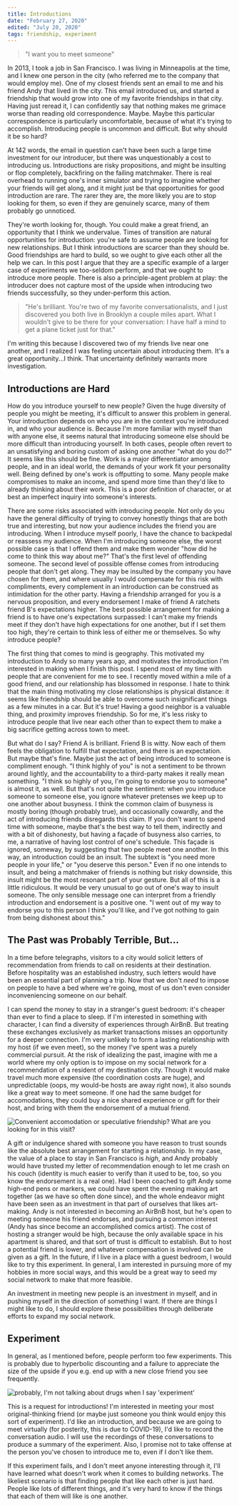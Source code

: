 ```yaml
---
title: Introductions
date: "February 27, 2020"
edited: "July 20, 2020"
tags: friendship, experiment
---
```

> "I want you to meet someone"

In 2013, I took a job in San Francisco. I was living in Minneapolis at the time, and I knew one person in the city (who referred me to the company that would employ me). One of my closest friends sent an email to me and his friend Andy that lived in the city. This email introduced us, and started a friendship that would grow into one of my favorite friendships in that city.
Having just reread it, I can confidently say that nothing makes me grimace worse than reading old correspondence. Maybe. Maybe this particular correspondence is particularly uncomfortable, because of what it's trying to accomplish. Introducing people is uncommon and difficult. But why should it be so hard? 

At 142 words, the email in question can't have been such a large time investment for our introducer, but there was unquestionably a cost to introducing us. Introductions are risky propositions, and might be insulting or flop completely, backfiring on the failing matchmaker. There is real overhead to running one's inner simulator and trying to imagine whether your friends will get along, and it might just be that opportunities for good introduction are rare. The rarer they are, the more likely you are to stop looking for them, so even if they are genuinely scarce, many of them probably go unnoticed.

They're worth looking for, though.
You could make a great friend, an opportunity that I think we undervalue.
Times of transition are natural opportunities for introduction: you're safe to assume people are looking for new relationships. But I think introductions are scarcer than they should be. Good friendships are hard to build, so we ought to give each other all the help we can. In this post I argue that they are a specific example of a larger case of experiments we too-seldom perform, and that we ought to introduce more people. There is also a principle-agent problem at play: the introducer does not capture most of the upside when introducing two friends successfully, so they under-perform this action.

> "He's brilliant. You're two of my favorite conversationalists, and I just discovered you both live in Brooklyn a couple miles apart. What I wouldn't give to be there for your conversation: I have half a mind to get a plane ticket just for that."

I'm writing this because I discovered two of my friends live near one another, and I realized I was feeling uncertain about introducing them. It's a great opportunity...I think. That uncertainty definitely warrants more investigation.

## Introductions are Hard

How do you introduce yourself to new people? Given the huge diversity of people you might be meeting, it's difficult to answer this problem in general. Your introduction depends on who you are in the context you're introduced in, and who your audience is.
Because I'm more familiar with myself than with anyone else, it seems natural that introducing someone else should be more difficult than introducing yourself. In both cases,
people often revert to an unsatisfying and boring custom of asking one another "what do you do?"
It seems like this should be fine. Work is a major differentiator among people, and in an ideal world, the demands of your work fit your personality well. Being defined by one's work is offputting to some. Many people make compromises to make an income, and spend more time than they'd like to already thinking about their work. This is a poor definition of character, or at best an imperfect inquiry into someone's interests.

There are some risks associated with introducing people. Not only do you have the general difficulty of trying to convey honestly things that are both true and interesting, but now your audience includes the friend you are introducing.
When I introduce myself poorly, I have the chance to backpedal or reassess my audience.
When I'm introducing someone else, the worst possible case is that I offend them and make them wonder "how did he come to think this way about me?" That's the first level of offending someone.
The second level of possible offense comes from introducing people that don't get along.
They may be insulted by the company you have chosen for them, and where usually I would compensate for this risk with compliments, every complement in an introduction can be construed as intimidation for the other party.
Having a friendship arranged for you is a nervous proposition, and every endorsement I make of friend A ratchets friend B's expectations higher.
The best possible arrangement for making a friend is to have one's expectations surpassed: I can't make my friends meet if they don't have high expectations for one another, but if I set them too high, they're certain to think less of either me or themselves.
So why introduce people?

The first thing that comes to mind is geography. This motivated my introduction to Andy so many years ago, and motivates the introduction I'm interested in making when I finish this post. I spend most of my time with people that are convenient for me to see.
I recently moved within a mile of a good friend, and our relationship has blossomed in response.
I hate to think that the main thing motivating my close relationships is physical distance: it seems like friendship should be able to overcome such insignificant things as a few minutes in a car.
But it's true! Having a good neighbor is a valuable thing, and proximity improves friendship.
So for me, it's less risky to introduce people that live near each other than to expect them to make a big sacrifice getting across town to meet.

But what do I say? Friend A is brilliant. Friend B is witty. Now each of them feels the obligation to fulfill that expectation, and there is an expectation.
But maybe that's fine.
Maybe just the act of being introduced to someone is compliment enough.
"I think highly of you" is not a sentiment to be thrown around lightly, and the accountability to a third-party makes it really mean something.
"I think so highly of you, I'm going to endorse you to someone" is almost it, as well.
But that's not quite the sentiment: when you introduce someone to someone else, you ignore whatever pretenses we keep up to one another about busyness.
I think the common claim of busyness is mostly boring (though probably true), and occasionally cowardly, and the act of introducing friends disregards this claim.
If you don't want to spend time with someone, maybe that's the best way to tell them, indirectly and with a bit of dishonesty, but having a façade of busyness also carries, to me, a narrative of having lost control of one's schedule.
This façade is ignored, someway, by suggesting that two people meet one another.
In this way, an introduction could be an insult.
The subtext is "you need more people in your life," or "you deserve this person." Even if no one intends to insult, and being a matchmaker of friends is nothing but risky downside, this insult might be the most resonant part of your gesture.
But all of this is a little ridiculous. It would be very unusual to go out of one's way to insult someone. The only sensible message one can interpret from a friendly introduction and endorsement is a positive one. "I went out of my way to endorse you to this person I think you'll like, and I've got nothing to gain from being dishonest about this."

## The Past was Probably Terrible, But...

In a time before telegraphs, visitors to a city would solicit letters of recommendation from friends to call on residents at their destination. Before hospitality was an established industry, such letters would have been an essential part of planning a trip. Now that we don't _need_ to impose on people to have a bed where we're going, most of us don't even consider inconveniencing someone on our behalf.

I can spend the money to stay in a stranger's guest bedroom: it's cheaper than ever to find a place to sleep.
If I'm interested in something with character, I can find a diversity of experiences through AirBnB.
But treating these exchanges exclusively as market transactions misses an opportunity for a deeper connection.
I'm very unlikely to form a lasting relationship with my host (if we even meet), so the money I've spent was a purely commercial pursuit.
At the risk of idealizing the past, imagine with me a world where my only option is to impose on my social network for a recommendation of a resident of my destination city.
Though it would make travel much more expensive (the coordination costs are huge), and unpredictable (oops, my would-be hosts are away right now), it also sounds like a great way to meet someone.
If one had the same budget for accomodations, they could buy a nice shared experience or gift for their host, and bring with them the endorsement of a mutual friend.


<img src="/static/convenient.png" alt="Convenient accomodation or speculative friendship?"/>
<caption>What are you looking for in this visit?</caption>

A gift or indulgence shared with someone you have reason to trust sounds like the absolute best arrangement for starting a relationship.
In my case, the value of a place to stay in San Francisco is _high_, and Andy probably would have trusted my letter of recommendation enough to let me crash on his couch (identity is much easier to verify than it used to be, too, so you know the endorsement is a real one).
Had I been coached to gift Andy some high-end pens or markers, we could have spent the evening making art together (as we have so often done since), and the whole endeavor might have been seen as an investment in that part of ourselves that likes art-making.
Andy is not interested in becoming an AirBnB host, but he's open to meeting someone his friend endorses, and pursuing a common interest (Andy has since become an accomplished comics artist).
The cost of hosting a stranger would be high, because the only available space in his apartment is shared, and that sort of trust is difficult to establish.
But to host a potential friend is lower, and whatever compensation is involved can be given as a gift.
In the future, if I live in a place with a guest bedroom, I would like to try this experiment.
In general, I am interested in pursuing more of my hobbies in more social ways, and this would be a great way to seed my social network to make that more feasible.

An investment in meeting new people is an investment in myself, and in pushing myself in the direction of something I want. If there are things I might like to do, I should explore these possibilities through deliberate efforts to expand my social network.

## Experiment

In general, as I mentioned before, people perform too few experiments. This is probably due to hyperbolic discounting and a failure to appreciate the size of the upside if you e.g. end up with a new close friend you see frequently.

<img src="/static/experiment.png" alt="probably, I'm not talking about drugs when I say 'experiment'"/>

This is a request for introductions! I'm interested in meeting your most original-thinking friend (or maybe just someone you think would enjoy this sort of experiment). I'd like an introduction, and because we are going to meet virtually (for posterity, this is due to COVID-19), I'd like to record the conversation audio. I will use the recordings of these conversations to produce a summary of the experiment. Also, I promise not to take offense at the person you've chosen to introduce me to, even if I don't like them.

If this experiment fails, and I don't meet anyone interesting through it, I'll have learned what doesn't work when it comes to building networks.
The likeliest scenario is that finding people that like each other is just hard.
People like lots of different things, and it's very hard to know if the things that each of them will like is one another. 
